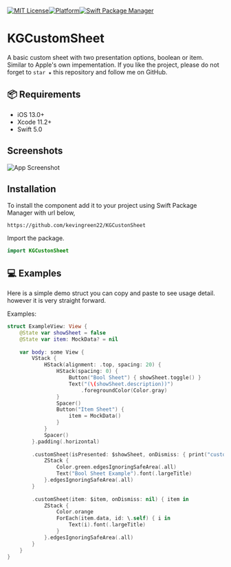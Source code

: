 <!-- Badges -->
[![MIT License](https://img.shields.io/badge/License-MIT-green.svg)](https://choosealicense.com/licenses/mit/)[![Platform](https://img.shields.io/cocoapods/p/FloatingLabelTextFieldSwiftUI.svg?style=flat)](https://cocoapods.org/pods/FloatingLabelTextFieldSwiftUI)[![Swift Package Manager](https://img.shields.io/badge/Swift%20Package%20Manager-compatible-brightgreen.svg)](https://github.com/apple/swift-package-manager)

# KGCustomSheet

A basic custom sheet with two presentation options, boolean or item. Similar to Apple's own impementation. 
If you like the project, please do not forget to `star ★` this repository and follow me on GitHub.


## 📦 Requirements

- iOS 13.0+
- Xcode 11.2+
- Swift 5.0


## Screenshots

![App Screenshot](https:github.com/kevingreen22/KGCustomSheet/tree/main/KGCustomSheet_example.gif)

## Installation 

To install the component add it to your project using Swift Package Manager with url below,

```
https://github.com/kevingreen22/KGCustonSheet
```

Import the package.

```swift
import KGCustonSheet
```


## 💻 Examples

Here is a simple demo struct you can copy and paste to see usage detail. however it is very straight forward.

Examples:

```swift
struct ExampleView: View {
    @State var showSheet = false
    @State var item: MockData? = nil
    
    var body: some View {
        VStack {
            HStack(alignment: .top, spacing: 20) {
                HStack(spacing: 0) {
                    Button("Bool Sheet") { showSheet.toggle() }
                    Text("(\(showSheet.description))")
                        .foregroundColor(Color.gray)
                }
                Spacer()
                Button("Item Sheet") {
                    item = MockData()
                }
            }
            Spacer()
        }.padding(.horizontal)
        
        .customSheet(isPresented: $showSheet, onDismiss: { print("custom sheet dismissed") }) {
            ZStack {
                Color.green.edgesIgnoringSafeArea(.all)
                Text("Bool Sheet Example").font(.largeTitle)
            }.edgesIgnoringSafeArea(.all)
        }
    
        .customSheet(item: $item, onDismiss: nil) { item in
            ZStack {
                Color.orange
                ForEach(item.data, id: \.self) { i in
                    Text(i).font(.largeTitle)
                }
            }.edgesIgnoringSafeArea(.all)
        }
    }
}
```
